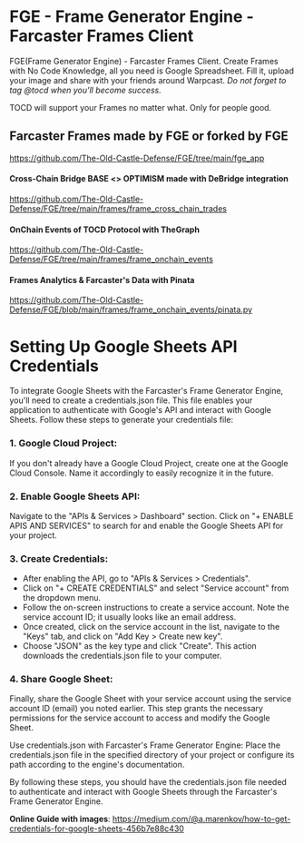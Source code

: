 # FGE - Frame Generator Engine - Farcaster Frames Client
FGE(Frame Generator Engine) - Farcaster Frames Client. Create Frames with No Code Knowledge, all you need is Google Spreadsheet. Fill it, upload your image and share with your friends around Warpcast. *Do not forget to tag @tocd when you'll become success.*

TOCD will support your Frames no matter what. Only for people good.


## Farcaster Frames made by FGE or forked by FGE
https://github.com/The-Old-Castle-Defense/FGE/tree/main/fge_app

#### Cross-Chain Bridge BASE <> OPTIMISM made with DeBridge integration
https://github.com/The-Old-Castle-Defense/FGE/tree/main/frames/frame_cross_chain_trades

#### OnChain Events of TOCD Protocol with TheGraph
https://github.com/The-Old-Castle-Defense/FGE/tree/main/frames/frame_onchain_events

#### Frames Analytics & Farcaster's Data with Pinata
https://github.com/The-Old-Castle-Defense/FGE/blob/main/frames/frame_onchain_events/pinata.py

# Setting Up Google Sheets API Credentials
To integrate Google Sheets with the Farcaster's Frame Generator Engine, you'll need to create a credentials.json file. This file enables your application to authenticate with Google's API and interact with Google Sheets. Follow these steps to generate your credentials file:

### 1. Google Cloud Project: 
If you don't already have a Google Cloud Project, create one at the Google Cloud Console. Name it accordingly to easily recognize it in the future.


### 2. Enable Google Sheets API: 
Navigate to the "APIs & Services > Dashboard" section. Click on "+ ENABLE APIS AND SERVICES" to search for and enable the Google Sheets API for your project.

### 3. Create Credentials:
* After enabling the API, go to "APIs & Services > Credentials".
* Click on "+ CREATE CREDENTIALS" and select "Service account" from the dropdown menu.
* Follow the on-screen instructions to create a service account. Note the service account ID; it usually looks like an email address.
* Once created, click on the service account in the list, navigate to the "Keys" tab, and click on "Add Key > Create new key".
* Choose "JSON" as the key type and click "Create". This action downloads the credentials.json file to your computer.
### 4. Share Google Sheet: 
Finally, share the Google Sheet with your service account using the service account ID (email) you noted earlier. This step grants the necessary permissions for the service account to access and modify the Google Sheet.

Use credentials.json with Farcaster's Frame Generator Engine: Place the credentials.json file in the specified directory of your project or configure its path according to the engine's documentation.

By following these steps, you should have the credentials.json file needed to authenticate and interact with Google Sheets through the Farcaster's Frame Generator Engine.

**Online Guide with images**: https://medium.com/@a.marenkov/how-to-get-credentials-for-google-sheets-456b7e88c430


